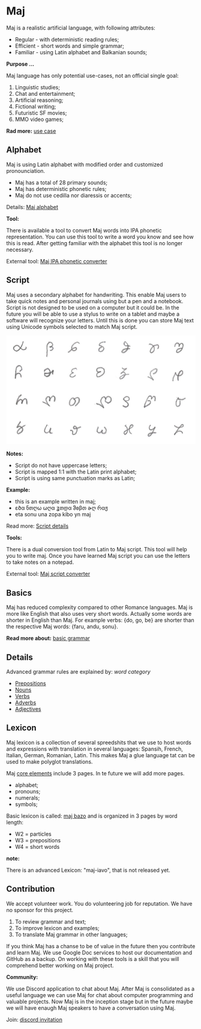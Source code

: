 # Maj

Maj is a realistic artificial language,  with following attributes:

* Regular - with deterministic reading rules;
* Efficient - short words and simple grammar;
* Familiar - using Latin alphabet and Balkanian sounds;

**Purpose ...**

Maj language has only potential use-cases, not an official single goal:

1. Linguistic studies;
2. Chat and entertainment;
3. Artificial reasoning;
5. Fictional writing;
6. Futuristic SF movies;
7. MMO video games;


**Rad more:** [use case](case.md)

## Alphabet

Maj is using Latin alphabet with modified order and customized pronounciation.

* Maj has a total of 28 primary sounds;
* Maj has deterministic phonetic rules;
* Maj do not use cedilla nor diaressis or accents;

Details: [Maj alphabet](alphabet.md)

**Tool:** 

There is available a tool to convert Maj words into IPA phonetic representation. You can use this tool to write a word you know and see how this is read. After getting familiar with the alphabet this tool is no longer necessary.

External tool: [Maj IPA phonetic converter](https://lingojam.com/MajIPA)

## Script

Maj uses a secondary alphabet for handwriting. This enable Maj users to take quick notes and personal journals using but a pen and a notebook. Script is not designed to be used on a computer but it could be. In the future you will be able to use a stylus to write on a tablet and maybe a software will recognize your letters. Until this is done you can store Maj text using Unicode symbols selected to match Maj script.

<img src="maj-script-over.png" alt="Maj Alphabet" width="600"></img>

**Notes:**

* Script do not have uppercase letters;
* Script is mapped 1:1 with the Latin print alphabet;
* Script is using same punctuation marks as Latin;

**Example:**

* this is an example written in maj;
* ɛծα ნთღω ωღα ʓთდα ჵʚβთ ɚღ რαჟ
* eta sonu una zopa kibo yn maj


Read more: [Script details](script.md)

**Tools:**

There is a dual conversion tool from Latin to Maj script. This tool will help you to write maj. Once you have learned Maj script you can use the letters to take notes on a notepad.

External tool: [Maj script converter](https://lingojam.com/MajScript)

## Basics

Maj has reduced complexity compared to other Romance languages. Maj is more like English that also uses very short words. Actually some words are shorter in English than Maj. For example verbs: {do, go, be} are shorter than the respective Maj words: {faru, andu, sonu}. 

**Read more about:** [basic grammar](basic.md)

## Details

Advanced grammar rules are explained by:  _word category_

* [Prepositions](preposition.md)
* [Nouns](nouns.md)
* [Verbs](verbs.md)
* [Adverbs](adverbs.md)
* [Adjectives](adjectives.md)

## Lexicon

Maj lexicon is a collection of several spreedshits that we use to host words and expressions with translation in several languages: Spansih, French, Italian, German, Romanian, Latin. This makes Maj a glue language tat can be used to make polyglot translations.

Maj [core elements](https://www.google.com/url?q=https://docs.google.com/spreadsheets/d/e/2PACX-1vTs0cvSYlWttqu7zPxMbiYlWxhN9SosL130JiEn7jqeAyEOxGAr_H7wrRaXrs6oSo-SAFuS2dci1WK6/pubhtml?gid%3D1585147682%26single%3Dfalse&sa=D&ust=1587029543036000) include 3 pages. In te future we will add more pages. 

* alphabet;
* pronouns; 
* numerals;
* symbols;

Basic lexicon is called: [maj bazo](https://docs.google.com/spreadsheets/d/e/2PACX-1vS7pK9vB55081ycoOxikVwUvUuk43HFgAsm7vpmhfCBYQzyUAXASpxmCVtF6qAszPhE7b00IJxejo-R/pubhtml?gid=1162725407&single=false)
and is organized in 3 pages by word length:

* W2 = particles 
* W3 = prepositions 
* W4 = short words

**note:**

There is an advanced Lexicon: "maj-iavo", that is not released yet. 

## Contribution

We accept volunteer work. You do volunteering job for reputation. We have no sponsor for this project. 

1. To review grammar and text;
2. To improve lexicon and examples;
3. To translate Maj grammar in other languages;

If you think Maj has a chanse to be of value in the future then you contribute and learn Maj. We use Google Doc services to host our documentation and GitHub as a backup. On working with these tools is a skill that you will comprehend better working on Maj project.

**Community:**

We use Discord application to chat about Maj. After Maj is consolidated as a useful language we can use Maj for chat about computer programming and valuable projects. Now Maj is in the inception stage but in the future maybe we will have enaugh Maj speakers to have a conversation using Maj. 

Join: [discord invitation](https://discord.gg/ZtusYjf)

